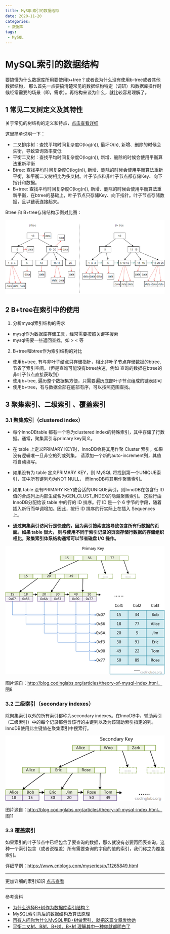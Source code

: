 ```yaml
---
title: MySQL索引的数据结构
date: 2020-11-20
categories:
 - 数据库
tags:
 - MySQL 
---
```



# MySQL索引的数据结构

要搞懂为什么数据库所用要使用b+tree？或者说为什么没有使用b-tree或者其他数据结构，
那么首先一点要搞清楚常见的数据结构特定（调研）和数据库操作时候经常需要的场景（即，需求）。再结构来谈为什么，就比较容易理解了。



## 1 常见二叉树定义及其特性

关于常见的树结构的定义和特点，[点击查看详细](common/data-structure/tree.md)

这里简单说明一下：

- 二叉排序树：查找平均时间复杂度O(log(n)), 最坏O(n), 新增、删除的时候会失衡，导致查询效率变低 
- 平衡二叉树：查找平均时间复杂度O(log(n)), 新增、删除的时候会使用平衡算法重新平衡
- Btree: 查找平均时间复杂度O(log(n)), 新增、删除的时候会使用平衡算法重新平衡，和平衡二叉树相比为多叉树。叶子节点和非叶子节点都存储Key、向下指针和数据。
- B+tree: 查找平均时间复杂度O(log(n)), 新增、删除的时候会使用平衡算法重新平衡，在btree的基础上，叶子节点只存储Key、向下指针。叶子节点存储数据，且以链表连接起来。

Btree 和 B+tree存储结构示例对比图：

![Btree 和 B+tree存储结构示例对比图](../../assets/mysql/btree-b+tree.png)


## 2 B+tree在索引中的使用 

1. 分析mysql索引结构的需求
 - mysql作为数据库存储工具，经常需要按照关键字搜索
 - mysql需要一些返回查找，如 > < 等

2. B+tree和btree作为索引结构的对比
  - 使用b+tree, 有与非叶子结点只存储指针，相比非叶子节点存储数据的btree, 节省了索引空间。（但是查询可能没有btree快速，例如 查询的数据在btree的非叶子节点直接获取到）
  - 使用b+tree, 遍历整个数据集方便，只需要遍历底部叶子节点组成的链表即可
  - 使用b+tree，有与数据全部在底部有序，可以按照范围查找。


## 3 聚集索引、二级索引 、覆盖索引

### 3.1 聚集索引（clustered index）

  - 每个InnoDBtable 都有一个称为clustered index的特殊索引，其中存储了行数据。通常，聚集索引与primary key同义。

  - 在 table 上定义PRIMARY KEY时，InnoDB会将其用作聚 Cluster 索引。如果没有逻辑唯一且非空的列或列集，
请添加一个新的auto-increment列，其值将自动填写。

  - 如果没有为 table 定义PRIMARY KEY，则 MySQL 将找到第一个UNIQUE索引，其中所有键列均为NOT NULL，
而InnoDB将其用作聚集索引。

  - 如果 table 没有PRIMARY KEY或合适的UNIQUE索引，则InnoDB在包含行 ID 值的合成列上内部生成名为GEN_CLUST_INDEX的隐藏聚集索引。
这些行由InnoDB分配给该 table 中的行的 ID 排序。行 ID 是一个 6 字节的字段，随着插入新行而单调增加。因此，按行 ID 排序的行实际上在插入 Sequences 上。

  - **通过聚集索引访问行是快速的，因为索引搜索直接导致包含所有行数据的页面。如果 table 很大，
则与使用不同于索引记录的页面存储行数据的存储组织相比，聚集索引体系结构通常可以节省磁盘 I/O 操作。**

![pkey](../../assets/mysql/pkey.png)

图片源自：http://blog.codinglabs.org/articles/theory-of-mysql-index.html， 图8



### 3.2 二级索引（secondary indexes）

除聚集索引以外的所有索引都称为secondary indexes。在InnoDB中，辅助索引（二级索引）中的每个记录都包含该行的主键列以及为该辅助索引指定的列。 
InnoDB使用此主键值在聚集索引中搜索行。

![pkey](../../assets/mysql/skey.png)

图片源自：http://blog.codinglabs.org/articles/theory-of-mysql-index.html， 图11



### 3.3 覆盖索引

如果索引的叶子节点中已经包含了要查询的数据，那么就没有必要再回表查询，这种一个索引包含（或者说覆盖）所有需要查询的字段的值的索引，我们称之为覆盖索引。

详细举例：https://www.cnblogs.com/myseries/p/11265849.html

---

更加详细的索引知识 [点击查看](mysql-idx.md)


--- 

参考资料

- [为什么选择B+树作为数据库索引结构？](https://www.cnblogs.com/kkbill/p/11381783.html)
- [MySQL索引背后的数据结构及算法原理](http://blog.codinglabs.org/articles/theory-of-mysql-index.html)
- [再有人问你为什么MySQL用B+树做索引，就把这篇文章发给她](https://database.51cto.com/art/201911/605365.htm)
- [平衡二叉树、B树、B+树、B*树 理解其中一种你就都明白了](https://zhuanlan.zhihu.com/p/27700617)










  













  














